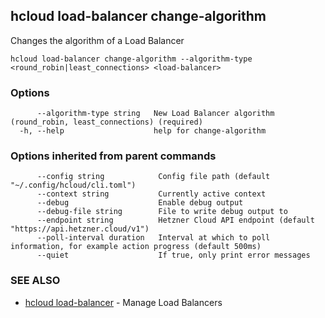 ## hcloud load-balancer change-algorithm

Changes the algorithm of a Load Balancer

```
hcloud load-balancer change-algorithm --algorithm-type <round_robin|least_connections> <load-balancer>
```

### Options

```
      --algorithm-type string   New Load Balancer algorithm (round_robin, least_connections) (required)
  -h, --help                    help for change-algorithm
```

### Options inherited from parent commands

```
      --config string            Config file path (default "~/.config/hcloud/cli.toml")
      --context string           Currently active context
      --debug                    Enable debug output
      --debug-file string        File to write debug output to
      --endpoint string          Hetzner Cloud API endpoint (default "https://api.hetzner.cloud/v1")
      --poll-interval duration   Interval at which to poll information, for example action progress (default 500ms)
      --quiet                    If true, only print error messages
```

### SEE ALSO

* [hcloud load-balancer](hcloud_load-balancer.md)	 - Manage Load Balancers
